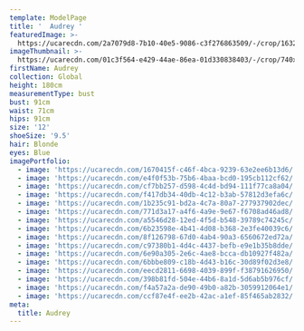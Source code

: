 ```yaml
---
template: ModelPage
title: '  Audrey '
featuredImage: >-
  https://ucarecdn.com/2a7079d8-7b10-40e5-9086-c3f276863509/-/crop/1632x714/0,76/-/preview/
imageThumbnail: >-
  https://ucarecdn.com/01c3f564-e429-44ae-86ea-01d330838403/-/crop/740x1038/450,75/-/preview/
firstName: Audrey
collection: Global
height: 180cm
measurementType: bust
bust: 91cm
waist: 71cm
hips: 91cm
size: '12'
shoeSize: '9.5'
hair: Blonde
eyes: Blue
imagePortfolio:
  - image: 'https://ucarecdn.com/1670415f-c46f-4bca-9239-63e2ee6b13d6/'
  - image: 'https://ucarecdn.com/e4f0f53b-75b6-4baa-bcd0-195cb112cf62/'
  - image: 'https://ucarecdn.com/cf7bb257-d598-4c4d-bd94-111f77ca8a04/'
  - image: 'https://ucarecdn.com/f417db34-40db-4c12-b3ab-57812d3efa6c/'
  - image: 'https://ucarecdn.com/1b235c91-bd2a-4c7a-80a7-277937902dec/'
  - image: 'https://ucarecdn.com/771d3a17-a4f6-4a9e-9e67-f6708ad46ad8/'
  - image: 'https://ucarecdn.com/a5546d28-12ed-4f5d-b548-39789c74245c/'
  - image: 'https://ucarecdn.com/6b23598e-4b41-4d08-b368-2e3fe40039c6/'
  - image: 'https://ucarecdn.com/8f126798-67d0-4ab4-90a3-6560672ed72a/'
  - image: 'https://ucarecdn.com/c97380b1-4d4c-4437-befb-e9e1b35b8dde/'
  - image: 'https://ucarecdn.com/6e90a305-2e6c-4ae8-bcca-db10927f482a/'
  - image: 'https://ucarecdn.com/6bbbe809-c18b-4d43-b16c-30d89f02d3e8/'
  - image: 'https://ucarecdn.com/eecd2811-6698-4039-899f-f38791626950/'
  - image: 'https://ucarecdn.com/398b81fd-504e-44b6-8a1d-5d6ab5b976cf/'
  - image: 'https://ucarecdn.com/f4a57a2a-de90-49b0-a82b-3059912064e1/'
  - image: 'https://ucarecdn.com/ccf87e4f-ee2b-42ac-a1ef-85f465ab2832/'
meta:
  title: Audrey
---
```


